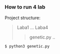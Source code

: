 ### How to run 4 lab

Project structure:
> Laba1
> ...
> Laba4
>> genetic.py
> ..
```
$ python3 genetic.py
